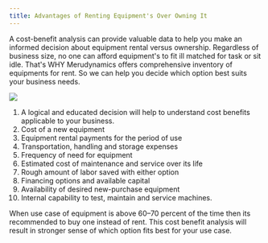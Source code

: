 ```yaml
---
title: Advantages of Renting Equipment's Over Owning It
---
```


A cost-benefit analysis can provide valuable data to help you make an informed decision about equipment rental versus ownership.
Regardless of business size, no one can afford equipment's to fit ill matched for task or sit idle. That's WHY Merudynamics offers comprehensive inventory of equipments for rent. So we can help you decide which option best suits your business needs.

![](http://localhost:4000/RentTheme/assets/img/banner/banner.jpeg)

1. A logical and educated decision will help to understand cost benefits applicable to your business. 
1. Cost of a new equipment
1. Equipment rental payments for the period of use
1. Transportation, handling and storage expenses
1. Frequency of need for equipment
1. Estimated cost of maintenance and service over its life
1. Rough amount of labor saved with either option
1. Financing options and available capital
1. Availability of desired new-purchase equipment
1. Internal capability to test, maintain and service machines.

When use case of equipment is above 60–70 percent of the time then its recommended to buy one instead of rent. This cost benefit analysis will result in stronger sense of which option fits best for your use case.
